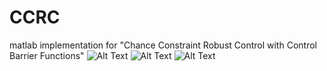 # CCRC
matlab implementation for "Chance Constraint Robust Control with Control Barrier Functions"
![Alt Text](https://github.com/Link2Link/CCRC/blob/main/1st%20order%20equilibrium%20control/gif/eq_r1_no_noise%20.gif) 
![Alt Text](https://github.com/Link2Link/CCRC/blob/main/1st%20order%20equilibrium%20control/gif/eq_r1_small_noise.gif) 
![Alt Text](https://github.com/Link2Link/CCRC/blob/main/1st%20order%20equilibrium%20control/gif/eq_r1_large_noise%20.gif) 


